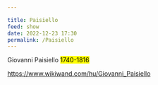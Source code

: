 ```yaml
---

title: Paisiello
feed: show
date: 2022-12-23 17:30
permalink: /Paisiello
---
```

Giovanni Paisiello
<mark>1740-1816</mark>

https://www.wikiwand.com/hu/Giovanni_Paisiello
